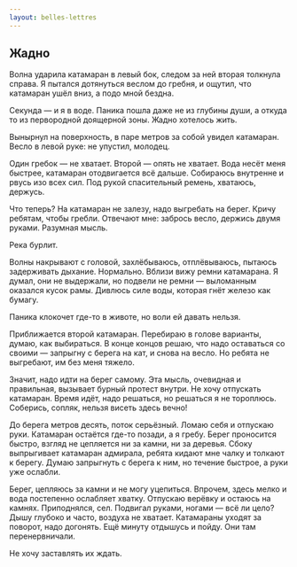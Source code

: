 ```yaml
---
layout: belles-lettres
---
```


## Жадно

Волна ударила катамаран в левый бок, следом за ней вторая толкнула справа. Я пытался дотянуться веслом до гребня, и ощутил, что катамаран ушёл вниз, а подо мной бездна.

Секунда — и я в воде. Паника пошла даже не из глубины души, а откуда то из первородной доящерной зоны. Жадно хотелось жить.

Вынырнул на поверхность, в паре метров за собой увидел катамаран. Весло в левой руке: не упустил, молодец.

Один гребок — не хватает. Второй — опять не хватает. Вода несёт меня быстрее, катамаран отодвигается всё дальше. Собираюсь внутренне и рвусь изо всех сил. Под рукой спасительный ремень, хватаюсь, держусь.

Что теперь? На катамаран не залезу, надо выгребать на берег. Кричу ребятам, чтобы гребли. Отвечают мне: забрось весло, держись двумя руками. Разумная мысль.

Река бурлит.

Волны накрывают с головой, захлёбываюсь, отплёвываюсь, пытаюсь задерживать дыхание. Нормально.
Вблизи вижу ремни катамарана. Я думал, они не выдержали, но подвели не ремни — выломанным оказался кусок рамы. Дивлюсь силе воды, которая гнёт железо как бумагу.

Паника клокочет где-то в животе, но воли ей давать нельзя.

Приближается второй катамаран. Перебираю в голове варианты, думаю, как выбираться. В конце концов решаю, что надо оставаться со своими — запрыгну с берега на кат, и снова на весло. Но ребята не выгребают, им без меня тяжело.

Значит, надо идти на берег самому. Эта мысль, очевидная и правильная, вызывает бурный протест внутри. Не хочу отпускать катамаран. Время идёт, надо решаться, но решаться я не тороплюсь. Соберись, сопляк, нельзя висеть здесь вечно!

До берега метров десять, поток серьёзный. Ломаю себя и отпускаю руки. Катамаран остаётся где-то позади, а я гребу. Берег проносится быстро, взгляд не цепляется ни за камни, ни за деревья. Сбоку выпрыгивает катамаран адмирала, ребята кидают мне чалку и толкают к берегу. Думаю запрыгнуть с берега к ним, но течение быстрое, а руки уже ослабли.

Берег, цепляюсь за камни и не могу уцепиться. Впрочем, здесь мелко и вода постепенно ослабляет хватку. Отпускаю верёвку и остаюсь на камнях. Приподнялся, сел. Подвигал руками, ногами — всё ли цело? Дышу глубоко и часто, воздуха не хватает. Катамараны уходят за поворот, надо догонять. Ещё минуту отдышусь и пойду. Они там перенервничали.

Не хочу заставлять их ждать.